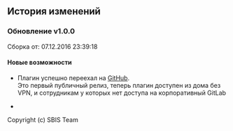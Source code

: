 ## История изменений

### Обновление v1.0.0

Сборка от: 07.12.2016 23:39:18

#### Новые возможности

* Плагин успешно переехал на <a href="https://github.com/sbis-team/ui-customizer" target="_blank">GitHub</a>.<br>Это первый публичный релиз, теперь плагин доступен из дома без VPN, и сотрудникам у которых нет доступа на корпоративный GitLab

-

Copyright (c) SBIS Team
